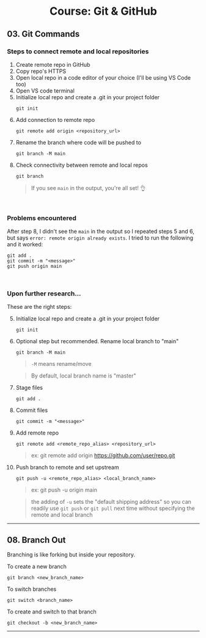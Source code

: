 <h1 align="center"> Course: Git & GitHub </h1>

## 03. Git Commands

### Steps to connect remote and local repositories
1. Create remote repo in GitHub
2. Copy repo's HTTPS
3. Open local repo in a code editor of your choice (I'll be using VS Code too)
4. Open VS code terminal
5. Initialize local repo and create a .git in your project folder
   ```
   git init
   ```
6. Add connection to remote repo
   ```
   git remote add origin <repository_url>
   ```
7. Rename the branch where code will be pushed to
   ```
   git branch -M main
   ```
8. Check connectivity between remote and local repos
   ```
   git branch
   ```
   > If you see `main` in the output, you're all set! 👌

<br>

### Problems encountered
After step 8, I didn't see the `main` in the output so I repeated steps 5 and 6, but says `error: remote origin already exists`.
I tried to run the following and it worked:
```
git add .
git commit -m "<message>"
git push origin main
```

<br>

### Upon further research...
These are the right steps:

5. Initialize local repo and create a .git in your project folder
   ```
   git init
   ```
6. Optional step but recommended. Rename local branch to "main"
   ```
   git branch -M main
   ```
   > `-M` means rename/move

   > By default, local branch name is "master"
7. Stage files
   ```
   git add .
   ```
8. Commit files
   ```
   git commit -m "<message>"
   ```
9. Add remote repo
    ```
    git remote add <remote_repo_alias> <repository_url>
    ```
    > ex: git remote add origin https://github.com/user/repo.git
10. Push branch to remote and set upstream
    ```
    git push -u <remote_repo_alias> <local_branch_name>
    ```
    > ex: git push -u origin main
    
    > the adding of `-u` sets the "default shipping address" so you can readily use `git push` or `git pull` next time without specifying the remote and local branch

-----
## 08. Branch Out
Branching is like forking but inside your repository.

To create a new branch
```
git branch <new_branch_name>
```
To switch branches
```
git switch <branch_name>
```
To create and switch to that branch
```
git checkout -b <new_branch_name>
```
-----


